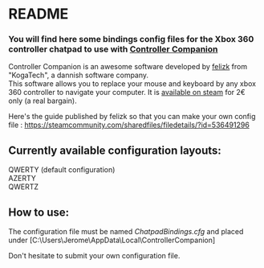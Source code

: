 # README
### You will find here some bindings config files for the Xbox 360 controller chatpad to use with [Controller Companion](http://controllercompanion.com/)

Controller Companion is an awesome software developed by [felizk](https://twitter.com/felizk) from "KogaTech", a dannish software company.  
This software allows you to replace your mouse and keyboard by any xbox 360 controller to navigate your computer. It is [available on steam](https://store.steampowered.com/app/367670/Controller_Companion/) for 2€ only (a real bargain).

Here's the guide published by felizk so that you can make your own config file : https://steamcommunity.com/sharedfiles/filedetails/?id=536491296



## Currently available configuration layouts:
QWERTY (default configuration)  
AZERTY  
QWERTZ  


## How to use:
The configuration file must be named _ChatpadBindings.cfg_ and placed under [C:\Users\Jerome\AppData\Local\ControllerCompanion]


Don't hesitate to submit your own configuration file.
